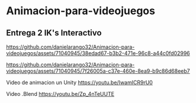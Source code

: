 # Animacion-para-videojuegos

## Entrega 2 IK's Interactivo

https://github.com/danielarango32/Animacion-para-videojuegos/assets/71040945/38edad67-b3b2-471e-96c8-a44c0fd02996

https://github.com/danielarango32/Animacion-para-videojuegos/assets/71040945/7f26005a-c37e-460e-8ea9-b9c86d68eeb7



Video de animacion un Unity
 https://youtu.be/IwamICR9rU0

 Video .Blend
 https://youtu.be/Zp_4nTeUUTE
